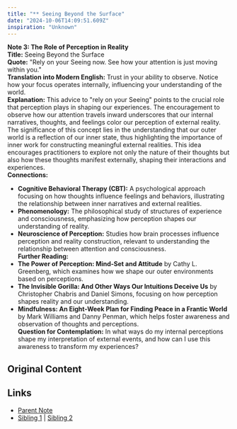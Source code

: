 ```yaml
---
title: "** Seeing Beyond the Surface"
date: "2024-10-06T14:09:51.609Z"
inspiration: "Unknown"
---
```


 

**Note 3: The Role of Perception in Reality**  
**Title:** Seeing Beyond the Surface  
**Quote:** "Rely on your Seeing now. See how your attention is just moving within you."  
**Translation into Modern English:** Trust in your ability to observe. Notice how your focus operates internally, influencing your understanding of the world.  
**Explanation:** This advice to "rely on your Seeing" points to the crucial role that perception plays in shaping our experiences. The encouragement to observe how our attention travels inward underscores that our internal narratives, thoughts, and feelings color our perception of external reality. The significance of this concept lies in the understanding that our outer world is a reflection of our inner state, thus highlighting the importance of inner work for constructing meaningful external realities. This idea encourages practitioners to explore not only the nature of their thoughts but also how these thoughts manifest externally, shaping their interactions and experiences.  
**Connections:**  
- **Cognitive Behavioral Therapy (CBT):** A psychological approach focusing on how thoughts influence feelings and behaviors, illustrating the relationship between inner narratives and external realities.  
- **Phenomenology:** The philosophical study of structures of experience and consciousness, emphasizing how perception shapes our understanding of reality.  
- **Neuroscience of Perception:** Studies how brain processes influence perception and reality construction, relevant to understanding the relationship between attention and consciousness.  
**Further Reading:**  
- **The Power of Perception: Mind-Set and Attitude** by Cathy L. Greenberg, which examines how we shape our outer environments based on perceptions.  
- **The Invisible Gorilla: And Other Ways Our Intuitions Deceive Us** by Christopher Chabris and Daniel Simons, focusing on how perception shapes reality and our understanding.  
- **Mindfulness: An Eight-Week Plan for Finding Peace in a Frantic World** by Mark Williams and Danny Penman, which helps foster awareness and observation of thoughts and perceptions.  
**Question for Contemplation:** In what ways do my internal perceptions shape my interpretation of external events, and how can I use this awareness to transform my experiences?  



## Original Content



## Links

- [Parent Note](/parent-note.md)
- [Sibling 1](/zettel1.md) | [Sibling 2](/zettel2.md)
